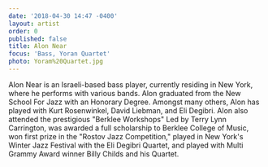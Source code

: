 ```yaml
---
date: '2018-04-30 14:47 -0400'
layout: artist
order: 0
published: false
title: Alon Near
focus: 'Bass, Yoran Quartet'
photo: Yoram%20Quartet.jpg
---
```

Alon Near is an Israeli-based bass player, currently residing in New York, where he performs with various bands. Alon graduated from the New School For Jazz with an Honorary Degree. Amongst many others, Alon has played with Kurt Rosenwinkel, David Liebman, and Eli Degibri. Alon also attended the prestigious "Berklee Workshops" Led by Terry Lynn Carrington, was awarded a full scholarship to Berklee College of Music, won first prize in the "Rostov Jazz Competition," played in New York's Winter Jazz Festival with the Eli Degibri Quartet, and played with Multi Grammy Award winner Billy Childs and his Quartet.
